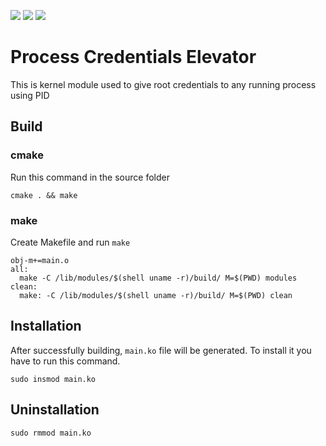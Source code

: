 ![](https://img.shields.io/badge/Linux-FCC624?style=for-the-badge&logo=linux&logoColor=black) ![](https://img.shields.io/badge/C-00599C?style=for-the-badge&logo=c&logoColor=white
) ![](https://img.shields.io/badge/CMake-064F8C?style=for-the-badge&logo=cmake&logoColor=white)
# Process Credentials Elevator
This is kernel module used to give root credentials to any running process using PID

## Build
### cmake
Run this command in the source folder
```
cmake . && make
```
### make
Create Makefile and run `make`
```
obj-m+=main.o
all:
  make -C /lib/modules/$(shell uname -r)/build/ M=$(PWD) modules
clean:
  make: -C /lib/modules/$(shell uname -r)/build/ M=$(PWD) clean
```
## Installation
After successfully building, `main.ko` file will be generated. To install it you have to run this command.
```
sudo insmod main.ko
```
## Uninstallation
```
sudo rmmod main.ko
```
